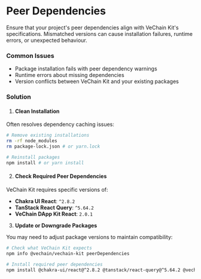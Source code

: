 # Peer Dependencies

Ensure that your project's peer dependencies align with VeChain Kit's specifications. Mismatched versions can cause installation failures, runtime errors, or unexpected behaviour.

### Common Issues

* Package installation fails with peer dependency warnings
* Runtime errors about missing dependencies
* Version conflicts between VeChain Kit and your existing packages

### Solution

1. #### Clean Installation

Often resolves dependency caching issues:

```bash
# Remove existing installations
rm -rf node_modules
rm package-lock.json # or yarn.lock

# Reinstall packages
npm install # or yarn install
```



2. #### Check Required Peer Dependencies

VeChain Kit requires specific versions of:

* **Chakra UI React**: `^2.8.2`
* **TanStack React Query**: `^5.64.2`
* **VeChain DApp Kit React**: `2.0.1`



3. **Update or Downgrade Packages**

You may need to adjust package versions to maintain compatibility:

```bash
# Check what VeChain Kit expects
npm info @vechain/vechain-kit peerDependencies

# Install required peer dependencies
npm install @chakra-ui/react@^2.8.2 @tanstack/react-query@^5.64.2 @vechain/dapp-kit-react@2.0.1
```

